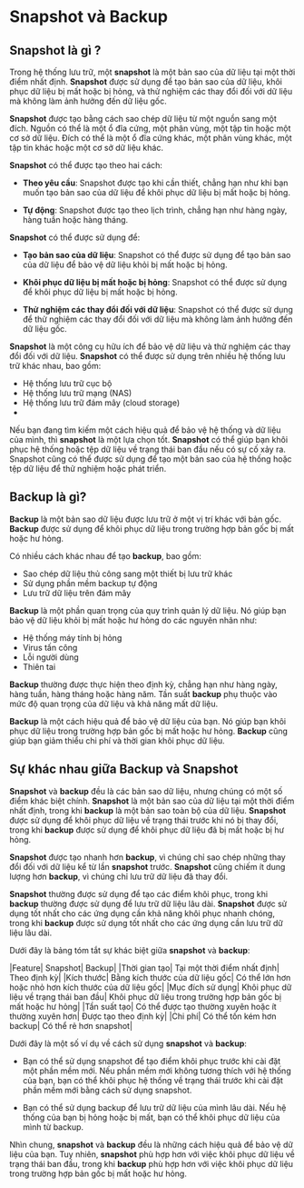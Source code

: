 # Snapshot và Backup

## Snapshot là gì ?

Trong hệ thống lưu trữ, một **snapshot** là một bản sao của dữ liệu tại một thời điểm nhất định. **Snapshot** được sử dụng để tạo bản sao của dữ liệu, khôi phục dữ liệu bị mất hoặc bị hỏng, và thử nghiệm các thay đổi đối với dữ liệu mà không làm ảnh hưởng đến dữ liệu gốc.

**Snapshot** được tạo bằng cách sao chép dữ liệu từ một nguồn sang một đích. Nguồn có thể là một ổ đĩa cứng, một phân vùng, một tập tin hoặc một cơ sở dữ liệu. Đích có thể là một ổ đĩa cứng khác, một phân vùng khác, một tập tin khác hoặc một cơ sở dữ liệu khác.

**Snapshot** có thể được tạo theo hai cách:

- **Theo yêu cầu**: Snapshot được tạo khi cần thiết, chẳng hạn như khi bạn muốn tạo bản sao của dữ liệu để khôi phục dữ liệu bị mất hoặc bị hỏng.

- **Tự động**: Snapshot được tạo theo lịch trình, chẳng hạn như hàng ngày, hàng tuần hoặc hàng tháng.

**Snapshot** có thể được sử dụng để:

- **Tạo bản sao của dữ liệu**: Snapshot có thể được sử dụng để tạo bản sao của dữ liệu để bảo vệ dữ liệu khỏi bị mất hoặc bị hỏng.

- **Khôi phục dữ liệu bị mất hoặc bị hỏng**: Snapshot có thể được sử dụng để khôi phục dữ liệu bị mất hoặc bị hỏng.

- **Thử nghiệm các thay đổi đối với dữ liệu**: Snapshot có thể được sử dụng để thử nghiệm các thay đổi đối với dữ liệu mà không làm ảnh hưởng đến dữ liệu gốc.

**Snapshot** là một công cụ hữu ích để bảo vệ dữ liệu và thử nghiệm các thay đổi đối với dữ liệu. **Snapshot** có thể được sử dụng trên nhiều hệ thống lưu trữ khác nhau, bao gồm:

- Hệ thống lưu trữ cục bộ
- Hệ thống lưu trữ mạng (NAS)
- Hệ thống lưu trữ đám mây (cloud storage)
- 
Nếu bạn đang tìm kiếm một cách hiệu quả để bảo vệ hệ thống và dữ liệu của mình, thì **snapshot** là một lựa chọn tốt. **Snapshot** có thể giúp bạn khôi phục hệ thống hoặc tệp dữ liệu về trạng thái ban đầu nếu có sự cố xảy ra. Snapshot cũng có thể được sử dụng để tạo một bản sao của hệ thống hoặc tệp dữ liệu để thử nghiệm hoặc phát triển.

## Backup là gì?

**Backup** là một bản sao dữ liệu được lưu trữ ở một vị trí khác với bản gốc. **Backup** được sử dụng để khôi phục dữ liệu trong trường hợp bản gốc bị mất hoặc hư hỏng.

Có nhiều cách khác nhau để tạo **backup**, bao gồm:

- Sao chép dữ liệu thủ công sang một thiết bị lưu trữ khác
- Sử dụng phần mềm backup tự động
- Lưu trữ dữ liệu trên đám mây

**Backup** là một phần quan trọng của quy trình quản lý dữ liệu. Nó giúp bạn bảo vệ dữ liệu khỏi bị mất hoặc hư hỏng do các nguyên nhân như:

- Hệ thống máy tính bị hỏng
- Virus tấn công
- Lỗi người dùng
- Thiên tai

**Backup** thường được thực hiện theo định kỳ, chẳng hạn như hàng ngày, hàng tuần, hàng tháng hoặc hàng năm. Tần suất **backup** phụ thuộc vào mức độ quan trọng của dữ liệu và khả năng mất dữ liệu.

**Backup** là một cách hiệu quả để bảo vệ dữ liệu của bạn. Nó giúp bạn khôi phục dữ liệu trong trường hợp bản gốc bị mất hoặc hư hỏng. **Backup** cũng giúp bạn giảm thiểu chi phí và thời gian khôi phục dữ liệu.

## Sự khác nhau giữa Backup và Snapshot

**Snapshot** và **backup** đều là các bản sao dữ liệu, nhưng chúng có một số điểm khác biệt chính. **Snapshot** là một bản sao của dữ liệu tại một thời điểm nhất định, trong khi **backup** là một bản sao toàn bộ của dữ liệu. **Snapshot** được sử dụng để khôi phục dữ liệu về trạng thái trước khi nó bị thay đổi, trong khi **backup** được sử dụng để khôi phục dữ liệu đã bị mất hoặc bị hư hỏng.

**Snapshot** được tạo nhanh hơn **backup**, vì chúng chỉ sao chép những thay đổi đối với dữ liệu kể từ lần **snapshot** trước. **Snapshot** cũng chiếm ít dung lượng hơn **backup**, vì chúng chỉ lưu trữ dữ liệu đã thay đổi.

**Snapshot** thường được sử dụng để tạo các điểm khôi phục, trong khi **backup** thường được sử dụng để lưu trữ dữ liệu lâu dài. **Snapshot** được sử dụng tốt nhất cho các ứng dụng cần khả năng khôi phục nhanh chóng, trong khi **backup** được sử dụng tốt nhất cho các ứng dụng cần lưu trữ dữ liệu lâu dài.

Dưới đây là bảng tóm tắt sự khác biệt giữa **snapshot** và **backup**:

|Feature|	Snapshot|	Backup|
|Thời gian tạo|	Tại một thời điểm nhất định|	Theo định kỳ|
|Kích thước|	Bằng kích thước của dữ liệu gốc|	Có thể lớn hơn hoặc nhỏ hơn kích thước của dữ liệu gốc|
|Mục đích sử dụng|	Khôi phục dữ liệu về trạng thái ban đầu|	Khôi phục dữ liệu trong trường hợp bản gốc bị mất hoặc hư hỏng|
|Tần suất tạo|	Có thể được tạo thường xuyên hoặc ít thường xuyên hơn|	Được tạo theo định kỳ|
|Chi phí|	Có thể tốn kém hơn backup|	Có thể rẻ hơn snapshot|

Dưới đây là một số ví dụ về cách sử dụng **snapshot** và **backup**:

- Bạn có thể sử dụng snapshot để tạo điểm khôi phục trước khi cài đặt một phần mềm mới. Nếu phần mềm mới không tương thích với hệ thống của bạn, bạn có thể khôi phục hệ thống về trạng thái trước khi cài đặt phần mềm mới bằng cách sử dụng snapshot.

- Bạn có thể sử dụng backup để lưu trữ dữ liệu của mình lâu dài. Nếu hệ thống của bạn bị hỏng hoặc bị mất, bạn có thể khôi phục dữ liệu của mình từ backup.

Nhìn chung, **snapshot** và **backup** đều là những cách hiệu quả để bảo vệ dữ liệu của bạn. Tuy nhiên, **snapshot** phù hợp hơn với việc khôi phục dữ liệu về trạng thái ban đầu, trong khi **backup** phù hợp hơn với việc khôi phục dữ liệu trong trường hợp bản gốc bị mất hoặc hư hỏng.